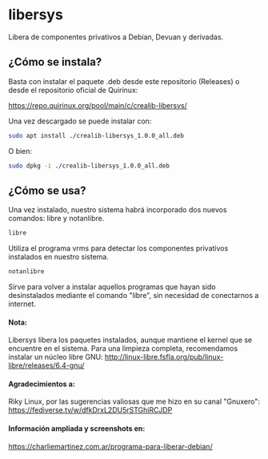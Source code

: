 # libersys
Libera de componentes privativos a Debian, Devuan y derivadas. 

## ¿Cómo se instala?

Basta con instalar el paquete .deb desde este repositorio (Releases) o desde el repositorio oficial de Quirinux:

https://repo.quirinux.org/pool/main/c/crealib-libersys/

Una vez descargado se puede instalar con:
```bash
sudo apt install ./crealib-libersys_1.0.0_all.deb	
```

O bien:

```bash
sudo dpkg -i ./crealib-libersys_1.0.0_all.deb	
```

## ¿Cómo se usa?

Una vez instalado, nuestro sistema habrá incorporado dos nuevos comandos: libre y notanlibre.

```bash
libre
```

Utiliza el programa vrms para detectar los componentes privativos instalados en nuestro sistema. 

```bash
notanlibre
```

Sirve para volver a instalar aquellos programas que hayan sido desinstalados mediante el comando "libre", sin necesidad de conectarnos a internet.

#### Nota:
Libersys libera los paquetes instalados, aunque mantiene el kernel que se encuentre en el sistema. Para una limpieza completa, recomendamos instalar un núcleo libre GNU:
http://linux-libre.fsfla.org/pub/linux-libre/releases/6.4-gnu/

#### Agradecimientos a:

Riky Linux, por las sugerencias valiosas que me hizo en su canal "Gnuxero":
https://fediverse.tv/w/dfkDrxL2DU5rSTGhiRCJDP

#### Información ampliada y screenshots en:

https://charliemartinez.com.ar/programa-para-liberar-debian/


